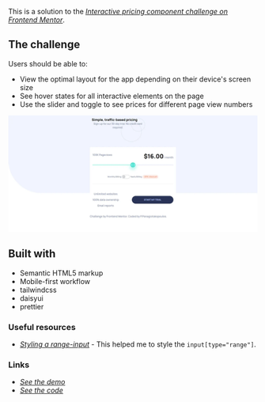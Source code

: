 
This is a solution to the *<ins>[Interactive pricing component challenge on Frontend Mentor](https://www.frontendmentor.io/challenges/interactive-pricing-component-t0m8PIyY8)</ins>*. 

## The challenge

Users should be able to:

- View the optimal layout for the app depending on their device's screen size
- See hover states for all interactive elements on the page
- Use the slider and toggle to see prices for different page view numbers

![](./screenshot.webp)

## Built with

- Semantic HTML5 markup
- Mobile-first workflow
- tailwindcss
- daisyui
- prettier 

<!--## My process-->



### Useful resources

- *<ins>[Styling a range-input](https://nikitahl.com/style-range-input-css)</ins>* - This helped me to style the `input[type="range"]`.

### Links
- *<ins>[See the demo](https://panugr.github.io/frontendmentor-challenges/junior/interactive-pricing-component/)</ins>*
- *<ins>[See the code](https://github.com/PanuGr/frontendmentor-challenges/tree/main/junior/interactive-pricing-component)</ins>*